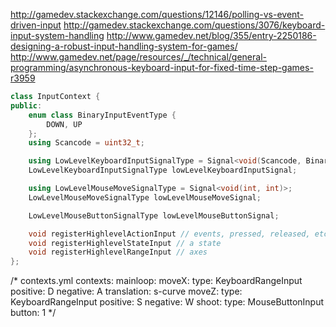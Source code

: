 http://gamedev.stackexchange.com/questions/12146/polling-vs-event-driven-input
http://gamedev.stackexchange.com/questions/3076/keyboard-input-system-handling
http://www.gamedev.net/blog/355/entry-2250186-designing-a-robust-input-handling-system-for-games/
http://www.gamedev.net/page/resources/_/technical/general-programming/asynchronous-keyboard-input-for-fixed-time-step-games-r3959

```c++
class InputContext {
public:
    enum class BinaryInputEventType {
        DOWN, UP
    };
    using Scancode = uint32_t;

    using LowLevelKeyboardInputSignalType = Signal<void(Scancode, BinaryInputEventType)>;
    LowLevelKeyboardInputSignalType lowLevelKeyboardInputSignal;

    using LowLevelMouseMoveSignalType = Signal<void(int, int)>;
    LowLevelMouseMoveSignalType lowLevelMouseMoveSignal;

    LowLevelMouseButtonSignalType lowLevelMouseButtonSignal;

    void registerHighlevelActionInput // events, pressed, released, etc.
    void registerHighlevelStateInput // a state
    void registerHighlevelRangeInput // axes
};
```

/* contexts.yml
contexts:
    mainloop:
        moveX:
            type: KeyboardRangeInput
            positive: D
            negative: A
            translation: s-curve
        moveZ:
            type: KeyboardRangeInput
            positive: S
            negative: W
        shoot:
            type: MouseButtonInput
            button: 1
 */